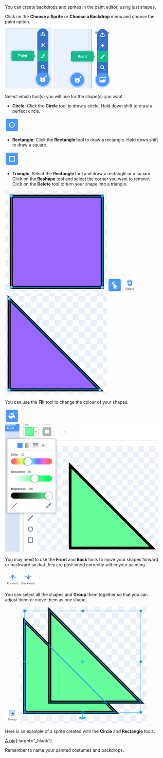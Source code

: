 You can create backdrops and sprites in the paint editor, using just shapes.

Click on the **Choose a Sprite** or **Choose a Backdrop** menu and choose the paint option.

![Choose a sprite button](images/choose-a-sprite.png)
![Choose a sprite button](images/choose-a-backdrop.png)

Select which tool(s) you will use for the shape(s) you want 

+ **Circle**: Click the **Circle** tool to draw a circle. Hold down shift to draw a perfect circle.

![Circle tool in paint editor](images/circle-tool.png)

+ **Rectangle**: Click the **Rectangle** tool to draw a rectangle. Hold down shift to draw a square.

![Rectangle tool in paint editor](images/rectangle-tool.png)

+ **Triangle**: Select the **Rectangle** tool and draw a rectangle or a square. Click on the **Reshape** tool and select the corner you want to remove. Click on the **Delete** tool to turn your shape into a triangle.

![A square shape](images/square.png)
![Reshape tool in paint editor](images/reshape.png)
![Delete tool in paint editor](images/delete.png)
![A square shape with the corner selected](images/corner.png)

You can use the **Fill** tool to change the colour of your shapes.

![Fill tool in paint editor](images/fill-tool.png)
![Fill colour chooser and new shape colour](images/changed-colour.png)

You may need to use the **Front** and **Back** tools to move your shapes forward or backward so that they are positioned correctly within your painting.

![Front and back tool in paint editor](images/front-back-tools.png)

You can select all the shapes and **Group** them together so that you can adjust them or move them as one shape.

![Group tool in paint editor](images/group.png)
![Multiple shapes selected](images/selected-shapes.png)

Here is an example of a sprite created with the **Circle** and **Rectangle** tools:

[A pig](https://scratch.mit.edu/projects/495903163/editor){:target="_blank"}

Remember to name your painted costumes and backdrops.
